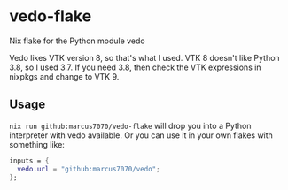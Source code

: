 # vedo-flake
Nix flake for the Python module vedo

Vedo likes VTK version 8, so that's what I used. VTK 8 doesn't like Python 3.8, so I used 3.7. If you need 3.8, then check the VTK expressions in nixpkgs and change to VTK 9.

## Usage

`nix run github:marcus7070/vedo-flake` will drop you into a Python interpreter with vedo available. Or you can use it in your own flakes with something like:
```nix
inputs = {
  vedo.url = "github:marcus7070/vedo";
};
```
